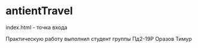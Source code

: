 # antientTravel

index.html - точка входа

Практическую работу выполнил студент группы Пд2-19Р Оразов Тимур
